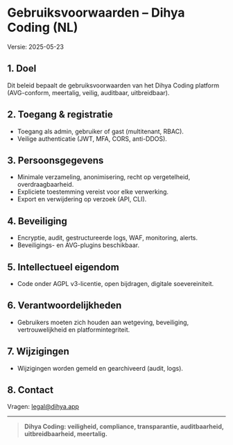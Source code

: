 # Gebruiksvoorwaarden – Dihya Coding (NL)

Versie: 2025-05-23

## 1. Doel
Dit beleid bepaalt de gebruiksvoorwaarden van het Dihya Coding platform (AVG-conform, meertalig, veilig, auditbaar, uitbreidbaar).

## 2. Toegang & registratie
- Toegang als admin, gebruiker of gast (multitenant, RBAC).
- Veilige authenticatie (JWT, MFA, CORS, anti-DDOS).

## 3. Persoonsgegevens
- Minimale verzameling, anonimisering, recht op vergetelheid, overdraagbaarheid.
- Expliciete toestemming vereist voor elke verwerking.
- Export en verwijdering op verzoek (API, CLI).

## 4. Beveiliging
- Encryptie, audit, gestructureerde logs, WAF, monitoring, alerts.
- Beveiligings- en AVG-plugins beschikbaar.

## 5. Intellectueel eigendom
- Code onder AGPL v3-licentie, open bijdragen, digitale soevereiniteit.

## 6. Verantwoordelijkheden
- Gebruikers moeten zich houden aan wetgeving, beveiliging, vertrouwelijkheid en platformintegriteit.

## 7. Wijzigingen
- Wijzigingen worden gemeld en gearchiveerd (audit, logs).

## 8. Contact
Vragen: legal@dihya.app

---

> **Dihya Coding: veiligheid, compliance, transparantie, auditbaarheid, uitbreidbaarheid, meertalig.**
